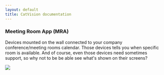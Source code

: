 ```yaml
---
layout: default
title: CatVision documentation
---
```


### Meeting Room App \(MRA\)

Devices mounted on the wall connected to your company conference/meeting rooms calendar. Those devices tells you when specific room is available. And of course, even those devices need sometimes support, so why not to be be able see what's shown on their screens?

![]({{site.baseurl}}/catvision/assets/images/cvio_example_meeting_room_app.png)


